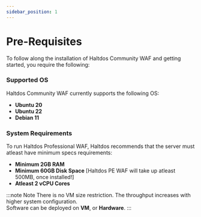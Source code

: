 ```yaml
---
sidebar_position: 1
---
```




# Pre-Requisites

  
To follow along the installation of Haltdos Community WAF and getting started, you require the following:  

### Supported OS

Haltdos Community WAF currently supports the following OS:

- **Ubuntu 20**
- **Ubuntu 22**
- **Debian 11**


### System Requirements

To run Haltdos Professional WAF, Haltdos recommends that the server must atleast have minimum specs requirements:

- **Minimum 2GB RAM**  
- **Minimum 60GB Disk Space**  [Haltdos PE WAF will take up atleast 500MB, once installed!]
- **Atleast 2 vCPU Cores**

:::note Note
There is no VM size restriction. The throughput increases with higher system configuration.  
Software can be deployed on **VM**, or **Hardware**.
:::
